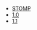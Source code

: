 
* [STOMP](${uri("/")}) 
* [1.0](${uri("/stomp-specification-1.0.html")}) 
* [1.1](${uri("/stomp-specification-1.1.html")}) 


